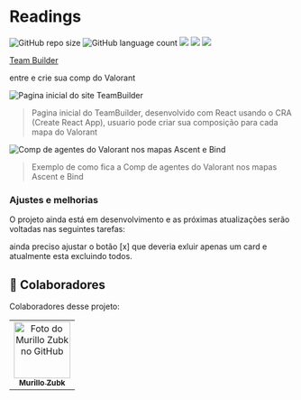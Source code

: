 # Readings

![GitHub repo size](https://img.shields.io/github/repo-size/MZubk/teambuilder?style=for-the-badge)
![GitHub language count](https://img.shields.io/github/languages/count/MZubk/teambuilder?style=for-the-badge)
<img src="https://img.shields.io/badge/React-20232A?style=for-the-badge&logo=react&logoColor=61DAFB" />
<img src="https://img.shields.io/badge/JavaScript-323330?style=for-the-badge&logo=javascript&logoColor=F7DF1E"/>
<img src="https://img.shields.io/badge/CSS3-1572B6?style=for-the-badge&logo=css3&logoColor=white" />


<a href="https://teambuilder-psi.vercel.app/">Team Builder</a>
<p>entre e crie sua comp do Valorant</p>

<img src="https://github.com/MZubk/teambuilder/assets/69257259/ca5b289e-fc01-43b9-8f57-a48e5a632a4b" alt="Pagina inicial do site TeamBuilder">

> Pagina inicial do TeamBuilder, desenvolvido com React usando o CRA (Create React App), usuario pode criar sua composição para cada mapa do Valorant

<img src="https://user-images.githubusercontent.com/69257259/261077209-96c600e8-3913-4d6e-b68b-4b30498a0a20.png" alt="Comp de agentes do Valorant nos mapas Ascent e Bind">

> Exemplo de como fica a Comp de agentes do Valorant nos mapas Ascent e Bind

### Ajustes e melhorias

O projeto ainda está em desenvolvimento e as próximas atualizações serão voltadas nas seguintes tarefas:

ainda preciso ajustar o botão [x] que deveria exluir apenas um card e atualmente esta excluindo todos.

## 🤝 Colaboradores

Colaboradores desse projeto:

<table>
  <tr>
    <td align="center">
      <a href="#">
        <img src="https://github.com/mzubk.png" width="100px;" alt="Foto do Murillo Zubk no GitHub"/><br>
        <sub>
          <b>Murillo Zubk</b>
        </sub>
      </a>
    </td>    
  </tr>
</table>
